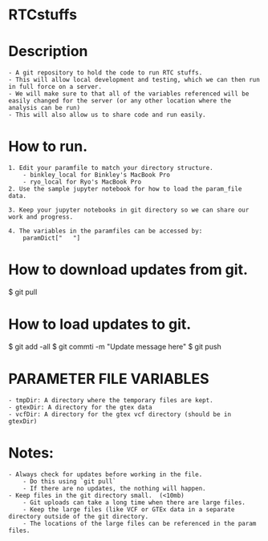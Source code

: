 # RTCstuffs

# Description
    - A git repository to hold the code to run RTC stuffs. 
    - This will allow local development and testing, which we can then run in full force on a server. 
    - We will make sure to that all of the variables referenced will be easily changed for the server (or any other location where the analysis can be run)
    - This will also allow us to share code and run easily. 

# How to run. 
    1. Edit your paramfile to match your directory structure. 
        - binkley_local for Binkley's MacBook Pro
        - ryo_local for Ryo's MacBook Pro
    2. Use the sample jupyter notebook for how to load the param_file data. 

    3. Keep your jupyter notebooks in git directory so we can share our work and progress. 

    4. The variables in the paramfiles can be accessed by: 
        paramDict["   "]

# How to download updates from git. 
$  git pull

# How to load updates to git. 
$  git add -all
$  git commti -m "Update message here"
$  git push


# PARAMETER FILE VARIABLES
    - tmpDir: A directory where the temporary files are kept. 
    - gtexDir: A directory for the gtex data
    - vcfDir: A directory for the gtex vcf directory (should be in gtexDir)

# Notes: 
    - Always check for updates before working in the file.
        - Do this using `git pull`
        - If there are no updates, the nothing will happen. 
    - Keep files in the git directory small.  (<10mb)
        - Git uploads can take a long time when there are large files. 
        - Keep the large files (like VCF or GTEx data in a separate directory outside of the git directory. 
        - The locations of the large files can be referenced in the param files. 
